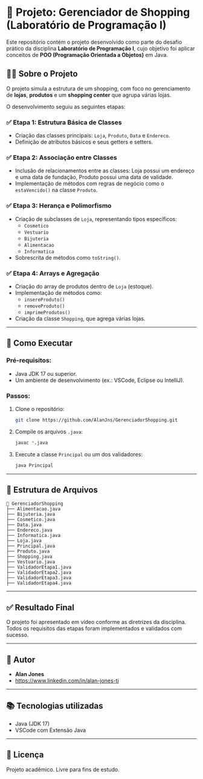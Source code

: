 
# 🛒 Projeto: Gerenciador de Shopping (Laboratório de Programação I)

Este repositório contém o projeto desenvolvido como parte do desafio prático da disciplina **Laboratório de Programação I**, cujo objetivo foi aplicar conceitos de **POO (Programação Orientada a Objetos)** em Java.

## 👨‍💻 Sobre o Projeto

O projeto simula a estrutura de um shopping, com foco no gerenciamento de **lojas**, **produtos** e um **shopping center** que agrupa várias lojas.

O desenvolvimento seguiu as seguintes etapas:

### ✅ Etapa 1: Estrutura Básica de Classes
- Criação das classes principais: `Loja`, `Produto`, `Data` e `Endereco`.
- Definição de atributos básicos e seus getters e setters.

### ✅ Etapa 2: Associação entre Classes
- Inclusão de relacionamentos entre as classes: Loja possui um endereço e uma data de fundação, Produto possui uma data de validade.
- Implementação de métodos com regras de negócio como o `estaVencido()` na classe `Produto`.

### ✅ Etapa 3: Herança e Polimorfismo
- Criação de subclasses de `Loja`, representando tipos específicos:
  - `Cosmetico`
  - `Vestuario`
  - `Bijuteria`
  - `Alimentacao`
  - `Informatica`
- Sobrescrita de métodos como `toString()`.

### ✅ Etapa 4: Arrays e Agregação
- Criação do array de produtos dentro de `Loja` (estoque).
- Implementação de métodos como:
  - `insereProduto()`
  - `removeProduto()`
  - `imprimeProdutos()`
- Criação da classe `Shopping`, que agrega várias lojas.

---

## 🚀 Como Executar

### Pré-requisitos:
- Java JDK 17 ou superior.
- Um ambiente de desenvolvimento (ex.: VSCode, Eclipse ou IntelliJ).

### Passos:
1. Clone o repositório:
   ```bash
   git clone https://github.com/AlanJns/GerenciadorShopping.git
   ```
2. Compile os arquivos `.java`:
   ```bash
   javac *.java
   ```
3. Execute a classe `Principal` ou um dos validadores:
   ```bash
   java Principal
   ```

---

## 📄 Estrutura de Arquivos

```
📂 GerenciadorShopping
├── Alimentacao.java
├── Bijuteria.java
├── Cosmetico.java
├── Data.java
├── Endereco.java
├── Informatica.java
├── Loja.java
├── Principal.java
├── Produto.java
├── Shopping.java
├── Vestuario.java
├── ValidadorEtapa1.java
├── ValidadorEtapa2.java
├── ValidadorEtapa3.java
├── ValidadorEtapa4.java
```

---

## ✅ Resultado Final

O projeto foi apresentado em vídeo conforme as diretrizes da disciplina. Todos os requisitos das etapas foram implementados e validados com sucesso.

---

## 👤 Autor

- **Alan Jones**
- https://www.linkedin.com/in/alan-jones-ti

---

## 📚 Tecnologias utilizadas

- Java (JDK 17)
- VSCode com Extensão Java

---

## 🏅 Licença
Projeto acadêmico. Livre para fins de estudo.
